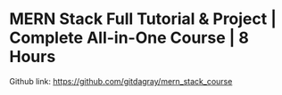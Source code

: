 # MERN Stack Full Tutorial & Project | Complete All-in-One Course | 8 Hours

Github link: https://github.com/gitdagray/mern_stack_course